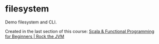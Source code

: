 # filesystem

Demo filesystem and CLI.

Created in the last section of this course: [Scala & Functional Programming for Beginners | Rock the JVM](https://www.udemy.com/course/rock-the-jvm-scala-for-beginners/)
